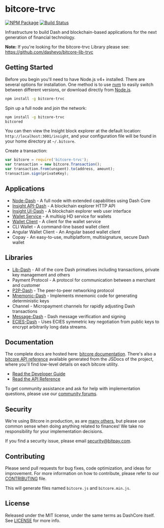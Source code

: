 # bitcore-trvc

[![NPM Package](https://img.shields.io/npm/v/bitcore-trvc.svg?style=flat-square)](https://www.npmjs.org/package/bitcore-trvc)
[![Build Status](https://img.shields.io/travis/dashevo/bitcore-trvc.svg?branch=master&style=flat-square)](https://travis-ci.org/dashevo/bitcore-trvc)

Infrastructure to build Dash and blockchain-based applications for the next generation of financial technology.

**Note:** If you're looking for the bitcore-trvc Library please see: https://github.com/dashevo/bitcore-lib-trvc

## Getting Started

Before you begin you'll need to have Node.js v4+ installed. There are several options for installation. One method is to use [nvm](https://github.com/creationix/nvm) to easily switch between different versions, or download directly from [Node.js](https://nodejs.org/).

```bash
npm install -g bitcore-trvc
```

Spin up a full node and join the network:

```bash
npm install -g bitcore-trvc
bitcored
```

You can then view the Insight block explorer at the default location: `http://localhost:3001/insight`, and your configuration file will be found in your home directory at `~/.bitcore`.

Create a transaction:
```js
var bitcore = require('bitcore-trvc');
var transaction = new bitcore.Transaction();
var transaction.from(unspent).to(address, amount);
transaction.sign(privateKey);
```

## Applications

- [Node-Dash](https://github.com/dashevo/bitcore-node-trvc) - A full node with extended capabilities using Dash Core
- [Insight API-Dash](https://github.com/dashevo/insight-api-trvc) - A blockchain explorer HTTP API
- [Insight UI-Dash](https://github.com/dashevo/insight-ui-trvc) - A blockchain explorer web user interface
- [Wallet Service](https://github.com/dashevo/bitcore-wallet-service-trvc) - A multisig HD service for wallets
- [Wallet Client](https://github.com/dashevo/bitcore-wallet-client-dash) - A client for the wallet service
- CLI Wallet - A command-line based wallet client
- Angular Wallet Client - An Angular based wallet client
- Copay - An easy-to-use, multiplatform, multisignature, secure Dash wallet

## Libraries

- [Lib-Dash](https://github.com/dashevo/bitcore-lib-trvc) - All of the core Dash primatives including transactions, private key management and others
- Payment Protocol - A protocol for communication between a merchant and customer
- [P2P-Dash](https://github.com/dashevo/bitcore-p2p-dash) - The peer-to-peer networking protocol
- [Mnemonic-Dash](https://github.com/dashevo/bitcore-mnemonic-dash) - Implements mnemonic code for generating deterministic keys
- Channel - Micropayment channels for rapidly adjusting Dash transactions
- [Message-Dash](https://github.com/dashevo/bitcore-node-trvc) - Dash message verification and signing
- [ECIES-Dash](https://github.com/dashevo/bitcore-ecies-dash) - Uses ECIES symmetric key negotiation from public keys to encrypt arbitrarily long data streams.

## Documentation

The complete docs are hosted here: [bitcore documentation](http://bitcore.io/guide/). There's also a [bitcore API reference](http://bitcore.io/api/) available generated from the JSDocs of the project, where you'll find low-level details on each bitcore utility.

- [Read the Developer Guide](http://bitcore.io/guide/)
- [Read the API Reference](http://bitcore.io/api/)

To get community assistance and ask for help with implementation questions, please use our [community forums](http://bitpaylabs.com/c/bitcore).

## Security

We're using Bitcore in production, as are [many others](http://bitcore.io#projects), but please use common sense when doing anything related to finances! We take no responsibility for your implementation decisions.

If you find a security issue, please email security@bitpay.com.

## Contributing

Please send pull requests for bug fixes, code optimization, and ideas for improvement. For more information on how to contribute, please refer to our [CONTRIBUTING](https://github.com/dashevo/bitcore-trvc/blob/master/CONTRIBUTING.md) file.

This will generate files named `bitcore.js` and `bitcore.min.js`.

## License

Released under the MIT license, under the same terms as DashCore itself. See [LICENSE](LICENSE) for more info.
